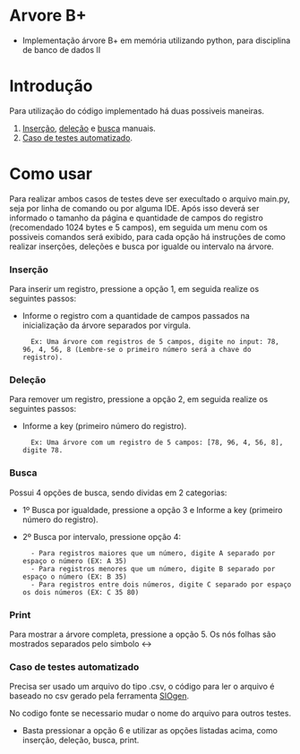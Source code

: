 # Arvore B+

- Implementação árvore B+ em memória utilizando python, para disciplina de banco de dados II

# Introdução

Para utilização do código implementado há duas possiveis maneiras.

1. [Inserção](#inserção), [deleção](#deleção) e [busca](#busca) manuais.
2. [Caso de testes automatizado](#caso-de-testes-automatizado).

# Como usar

Para realizar ambos casos de testes deve ser execultado o arquivo main.py, seja por linha de comando ou por alguma IDE. Após isso deverá ser informado o tamanho da página e quantidade de campos do registro (recomendado 1024 bytes e 5 campos), em seguida um menu com os possiveis comandos será exibido, para cada opção há instruções de como realizar inserções, deleções e busca por igualde ou intervalo na árvore. 

### Inserção

Para inserir um registro, pressione a opção 1, em seguida realize os seguintes passos:

- Informe o registro com a quantidade de campos passados na inicialização da árvore separados por virgula.
  
        Ex: Uma árvore com registros de 5 campos, digite no input: 78, 96, 4, 56, 8 (Lembre-se o primeiro número será a chave do registro). 

### Deleção 

Para remover um registro, pressione a opção 2, em seguida realize os seguintes passos:

- Informe a key (primeiro número do registro).
       
        Ex: Uma árvore com um registro de 5 campos: [78, 96, 4, 56, 8], digite 78.

### Busca

Possui 4 opções de busca, sendo dividas em 2 categorias:

- 1º Busca por igualdade, pressione a opção 3 e Informe a key (primeiro número do registro).

- 2º Busca por intervalo, pressione opção 4:

        - Para registros maiores que um número, digite A separado por espaço o número (EX: A 35)
        - Para registros menores que um número, digite B separado por espaço o número (EX: B 35)
        - Para registros entre dois números, digite C separado por espaço os dois números (EX: C 35 80)

### Print

Para mostrar a árvore completa, pressione a opção 5.
Os nós folhas são mostrados separados pelo simbolo <-> 
        
### Caso de testes automatizado

Precisa ser usado um arquivo do tipo .csv, o código para ler o arquivo é baseado no csv gerado pela ferramenta [SIOgen](https://ribeiromarcos.github.io/siogen/).

No codigo fonte se necessario mudar o nome do arquivo para outros testes. 

- Basta pressionar a opção 6 e utilizar as opções listadas acima, como inserção, deleção, busca, print.













